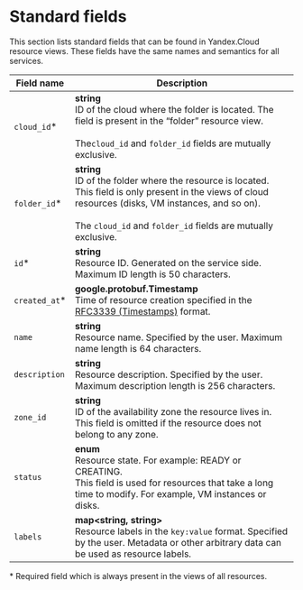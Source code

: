 # Standard fields

This section lists standard fields that can be found in Yandex.Cloud resource views. These fields have the same names and semantics for all services.

| Field name | Description |
| ----- | ----- |
| `cloud_id`* | <b>string</b> <br/> ID of the cloud where the folder is located. The field is present in the <q>folder</q> resource view.<br/><br/>The`cloud_id` and `folder_id` fields are mutually exclusive. |
| `folder_id`* | <b>string</b> <br/> ID of the folder where the resource is located. This field is only present in the views of cloud resources (disks, VM instances, and so on).<br/><br/>The `cloud_id` and `folder_id` fields are mutually exclusive. |
| `id`* | <b>string</b> <br/> Resource ID. Generated on the service side. Maximum ID length is 50 characters. |
| `created_at`* | <b>google.protobuf.Timestamp</b> <br/> Time of resource creation specified in the [RFC3339 (Timestamps)](https://www.ietf.org/rfc/rfc3339.txt) format. |
| `name` | <b>string</b> <br/>Resource name. Specified by the user. Maximum name length is 64 characters. |
| `description` | <b>string</b> <br/> Resource description. Specified by the user. Maximum description length is 256 characters. |
| `zone_id` | <b>string</b> <br/> ID of the availability zone the resource lives in.<br/>This field is omitted if the resource does not belong to any zone. |
| `status` | <b>enum</b> <br/> Resource state. For example: READY or CREATING.<br/>This field is used for resources that take a long time to modify. For example, VM instances or disks. |
| `labels` | <b>map<string, string></b> <br/> Resource labels in the `` key:value `` format. Specified by the user. Metadata or other arbitrary data can be used as resource labels. |

\* Required field which is always present in the views of all resources.

